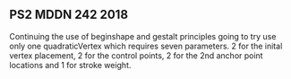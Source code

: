## PS2 MDDN 242 2018
Continuing the use of beginshape and gestalt principles going to try use only one quadraticVertex which requires seven parameters. 2 for the inital vertex placement, 2 for the control points, 2 for the 2nd anchor point locations and 1 for stroke weight.
